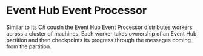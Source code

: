 # Event Hub Event Processor

Similar to its C# cousin the Event Hub Event Processor distributes workers across a cluster of machines. Each worker
takes ownership of an Event Hub partition and then checkpoints its progress through the messages coming from the
partition.